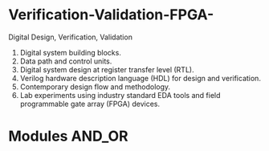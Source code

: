# Verification-Validation-FPGA-
Digital Design, Verification, Validation

1. Digital system building blocks.
2. Data path and control units.
3. Digital system design at register transfer level (RTL).
4. Verilog hardware description language (HDL) for design and verification.
5. Contemporary design flow and methodology.
6. Lab experiments using industry standard EDA tools and field programmable gate array (FPGA) devices.

# Modules AND_OR
